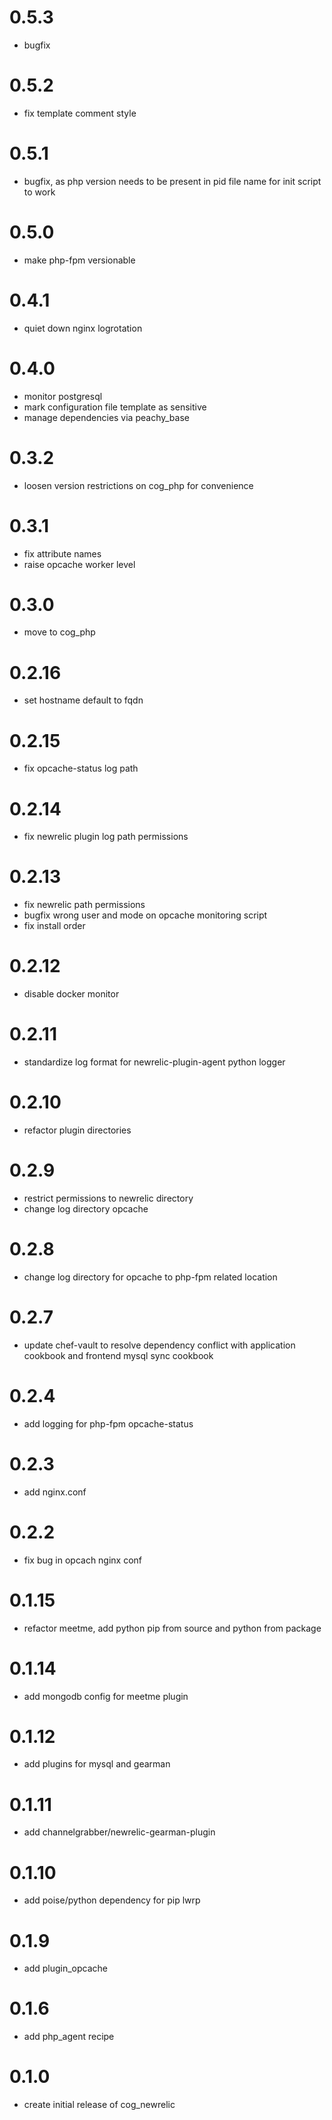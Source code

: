 # 0.5.3
- bugfix

# 0.5.2
- fix template comment style

# 0.5.1
- bugfix, as php version needs to be present in pid file name for init script to work

# 0.5.0
- make php-fpm versionable

# 0.4.1
- quiet down nginx logrotation

# 0.4.0
- monitor postgresql
- mark configuration file template as sensitive
- manage dependencies via peachy_base

# 0.3.2
- loosen version restrictions on cog_php for convenience

# 0.3.1
- fix attribute names
- raise opcache worker level

# 0.3.0
- move to cog_php

# 0.2.16
- set hostname default to fqdn

# 0.2.15
- fix opcache-status log path

# 0.2.14
- fix newrelic plugin log path permissions

# 0.2.13
- fix newrelic path permissions
- bugfix wrong user and mode on opcache monitoring script
- fix install order

# 0.2.12
- disable docker monitor

# 0.2.11
- standardize log format for newrelic-plugin-agent python logger

# 0.2.10
- refactor plugin directories

# 0.2.9
- restrict permissions to newrelic directory
- change log directory opcache

# 0.2.8
- change log directory for opcache to php-fpm related location

# 0.2.7
- update chef-vault to resolve dependency conflict with application cookbook and frontend mysql sync cookbook

# 0.2.4
- add logging for php-fpm opcache-status

# 0.2.3
- add nginx.conf

# 0.2.2
- fix bug in opcach nginx conf

# 0.1.15
- refactor meetme, add python pip from source and python from package

# 0.1.14
- add mongodb config for meetme plugin

# 0.1.12
- add plugins for mysql and gearman

# 0.1.11
- add channelgrabber/newrelic-gearman-plugin

# 0.1.10
- add poise/python dependency for pip lwrp

# 0.1.9
- add plugin_opcache

# 0.1.6
- add php_agent recipe

# 0.1.0
- create initial release of cog_newrelic
